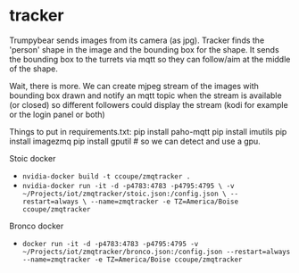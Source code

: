 # tracker
Trumpybear sends images from its camera (as jpg). Tracker finds the 'person' 
shape in the image and the bounding box for the shape. It sends the bounding 
box to the turrets via mqtt so they can follow/aim at the middle of the shape.

Wait, there is more. We can create mjpeg stream of the images with
bounding box drawn and notify an mqtt topic when the stream is available 
(or closed) so different followers could display the stream (kodi for
example or the login panel or both) 

Things to put in requirements.txt:
pip install paho-mqtt
pip install imutils
pip install imagezmq
pip install gputil # so we can detect and use a gpu.

Stoic docker
- `nvidia-docker build -t ccoupe/zmqtracker .`
- `nvidia-docker run -it -d -p4783:4783 -p4795:4795 \
-v ~/Projects/iot/zmqtracker/stoic.json:/config.json \
--restart=always \
--name=zmqtracker -e TZ=America/Boise ccoupe/zmqtracker
`

Bronco docker
- `docker run -it -d -p4783:4783 -p4795:4795 -v ~/Projects/iot/zmqtracker/bronco.json:/config.json --restart=always --name=zmqtracker -e TZ=America/Boise ccoupe/zmqtracker`

